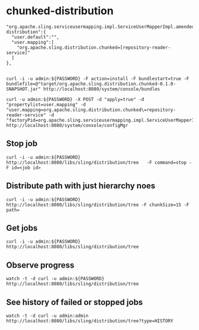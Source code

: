 # chunked-distribution


    "org.apache.sling.serviceusermapping.impl.ServiceUserMapperImpl.amended~chunked-distribution":{
      "user.default":"",
      "user.mapping":[
        "org.apache.sling.distribution.chunked=[repository-reader-service]"
      ]
    },

    
    curl -i -u admin:${PASSWORD} -F action=install -F bundlestart=true -F bundlefile=@"target/org.apache.sling.distribution.chunked-0.1.0-SNAPSHOT.jar" http://localhost:8080/system/console/bundles

    curl -u admin:${PASSWORD} -X POST -d "apply=true" -d "propertylist=user.mapping" -d "user.mapping=org.apache.sling.distribution.chunked\=repository-reader-service" -d "factoryPid=org.apache.sling.serviceusermapping.impl.ServiceUserMapperImpl.amended" http://localhost:8080/system/console/configMgr
    
    
## Stop job

    curl -i -u admin:${PASSWORD} http://localhost:8080/libs/sling/distribution/tree   -F command=stop -F id=<job id>
    
## Distribute path with just hierarchy noes

    curl -i -u admin:${PASSWORD} http://localhost:8080/libs/sling/distribution/tree -F chunkSize=15 -F path=
    
## Get jobs
    
    curl -i -u admin:${PASSWORD} http://localhost:8080/libs/sling/distribution/tree 
    
## Observe progress
    
    watch -t -d curl -u admin:${PASSWORD} http://localhost:8080/libs/sling/distribution/tree

## See history of failed or stopped jobs
    
    watch -t -d curl -u admin:admin http://localhost:8080/libs/sling/distribution/tree?type=HISTORY
